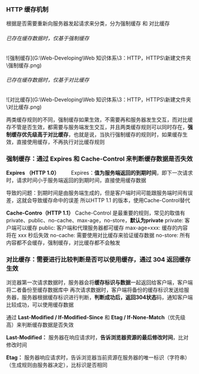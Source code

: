 ###  HTTP 缓存机制

根据是否需要重新向服务器发起请求来分类，分为强制缓存 和 对比缓存



###### 已存在缓存数据时，仅基于强制缓存

![强制缓存](G:\Web-Developing\Web 知识体系\3：HTTP，HTTPS\新建文件夹\强制缓存.png)



###### 已存在缓存数据时，仅基于对比缓存

![对比缓存](G:\Web-Developing\Web 知识体系\3：HTTP，HTTPS\新建文件夹\对比缓存.png)

两类缓存规则的不同，强制缓存如果生效，不需要再和服务器发生交互，而对比缓存不管是否生效，都需要与服务端发生交互，并且两类缓存规则可以同时存在，**强制缓存优先级高于对比缓存**，也就是说，当执行强制缓存的规则时，如果缓存生效，直接使用缓存，不再执行对比缓存规则



### 强制缓存：通过 Expires 和 Cache-Control 来判断缓存数据是否失效

**Expires （HTTP 1.0）**
　　Expires：**值为服务端返回的到期时间**，即下一次请求时，请求时间小于服务端返回的到期时间，直接使用缓存数据

导致的问题：到期时间是由服务端生成的，但是客户端时间可能跟服务端时间有误差，这就会导致缓存命中的误差
所以HTTP 1.1 的版本，使用Cache-Control替代

**Cache-Contro（HTTP 1.1）**
Cache-Control 是最重要的规则，常见的取值有private、public、no-cache、max-age，no-store，**默认为private**
private:              客户端可以缓存
public:               客户端和代理服务器都可缓存
max-age=xxx:   缓存的内容将在 xxx 秒后失效
no-cache:          需要使用对比缓存来验证缓存数据
no-store:            所有内容都不会缓存，强制缓存，对比缓存都不会触发



### 对比缓存：需要进行比较判断是否可以使用缓存，通过 304 返回缓存生效

浏览器第一次请求数据时，服务器会将**缓存标识与数据**一起返回给客户端，客户端将二者备份至缓存数据库中
再次请求数据时，客户端将备份的缓存标识发送给服务器，服务器根据缓存标识进行判断，**判断成功后，返回304状态**码，通知客户端比较成功，可以使用缓存数据

通过 **Last-Modified  /  If-Modified-Since** 和 **Etag  /  If-None-Match**（优先级高）来判断缓存数据是否失效

**Last-Modified：**
服务器在响应请求时，**告诉浏览器资源的最后修改时间**，比对修改时间

**Etag：**
服务器响应请求时，告诉浏览器当前资源在服务器的唯一标识（字符串）（生成规则由服务器决定），比标识是否相同





